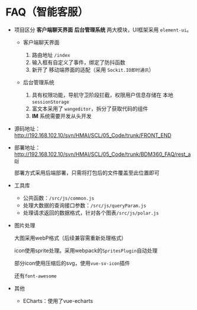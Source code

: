 #  FAQ（智能客服）

- 项目区分 **客户端聊天界面** **后台管理系统** 两大模块，UI框架采用 ``element-ui``。

  - 客户端聊天界面
    1. 路由地址 ``/index``
    2. 输入框有自定义了事件，绑定了防抖函数
    3. 新开了 移动端界面的适配（采用 ``Sockit.IO即时通讯``）

  - 后台管理系统
    1. 具有权限功能，导航守卫阶段拦截，权限用户信息存储在 本地 ``sessionStorage``
    2. 富文本采用了 ``wangeditor``，拆分了获取代码的组件
    3. **IM** 系统需要开发从头开发

- 源码地址： http://192.168.102.10/svn/HMAI/SCL/05_Code/trunk/FRONT_END

- 部署地址：http://192.168.102.10/svn/HMAI/SCL/05_Code/trunk/BDM360_FAQ/rest_api

  部署方式采用后端部署，只需将打包后的文件覆盖至此位置即可

- 工具库

  - 公共函数：``/src/js/common.js``
  - 处理大数据的查询接口参数：``/src/js/queryParam.js``
  - 处理请求返回的数据格式，针对各个图表``/src/js/polar.js``

- 图片处理

  大图采用webP格式（后续兼容需重新处理格式）

  icon使用sprite处理。采用webpack的``SpritesPlugin``自动处理

  部分icon使用压缩后的svg，使用``vue-sv-icon``插件

  还有``font-awesome``

- 其他

  - ECharts：使用了vue-echarts

    



